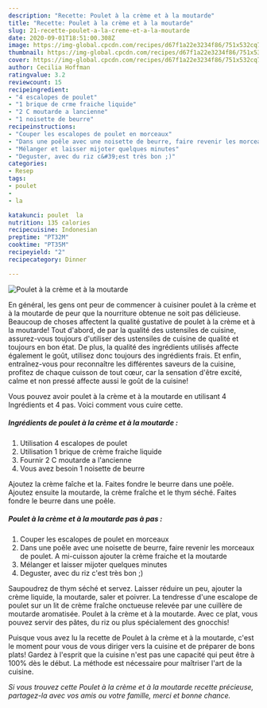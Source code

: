 ```yaml
---
description: "Recette: Poulet à la crème et à la moutarde"
title: "Recette: Poulet à la crème et à la moutarde"
slug: 21-recette-poulet-a-la-creme-et-a-la-moutarde
date: 2020-09-01T18:51:00.308Z
image: https://img-global.cpcdn.com/recipes/d67f1a22e3234f86/751x532cq70/poulet-a-la-creme-et-a-la-moutarde-photo-principale-de-la-recette.jpg
thumbnail: https://img-global.cpcdn.com/recipes/d67f1a22e3234f86/751x532cq70/poulet-a-la-creme-et-a-la-moutarde-photo-principale-de-la-recette.jpg
cover: https://img-global.cpcdn.com/recipes/d67f1a22e3234f86/751x532cq70/poulet-a-la-creme-et-a-la-moutarde-photo-principale-de-la-recette.jpg
author: Cecilia Hoffman
ratingvalue: 3.2
reviewcount: 15
recipeingredient:
- "4 escalopes de poulet"
- "1 brique de crme fraiche liquide"
- "2 C moutarde a lancienne"
- "1 noisette de beurre"
recipeinstructions:
- "Couper les escalopes de poulet en morceaux"
- "Dans une poêle avec une noisette de beurre, faire revenir les morceaux de poulet. A mi-cuisson ajouter la crème fraiche et la moutarde"
- "Mélanger et laisser mijoter quelques minutes"
- "Deguster, avec du riz c&#39;est très bon ;)"
categories:
- Resep
tags:
- poulet
- 
- la

katakunci: poulet  la 
nutrition: 135 calories
recipecuisine: Indonesian
preptime: "PT32M"
cooktime: "PT35M"
recipeyield: "2"
recipecategory: Dinner

---
```



![Poulet à la crème et à la moutarde](https://img-global.cpcdn.com/recipes/d67f1a22e3234f86/751x532cq70/poulet-a-la-creme-et-a-la-moutarde-photo-principale-de-la-recette.jpg)

En général, les gens ont peur de commencer à cuisiner poulet à la crème et à la moutarde de peur que la nourriture obtenue ne soit pas délicieuse. Beaucoup de choses affectent la qualité gustative de poulet à la crème et à la moutarde! Tout d'abord, de par la qualité des ustensiles de cuisine, assurez-vous toujours d'utiliser des ustensiles de cuisine de qualité et toujours en bon état. De plus, la qualité des ingrédients utilisés affecte également le goût, utilisez donc toujours des ingrédients frais. Et enfin, entraînez-vous pour reconnaître les différentes saveurs de la cuisine, profitez de chaque cuisson de tout cœur, car la sensation d'être excité, calme et non pressé affecte aussi le goût de la cuisine!

<!--inarticleads1-->

Vous pouvez avoir poulet à la crème et à la moutarde en utilisant 4 Ingrédients et 4 pas. Voici comment vous cuire cette.

##### Ingrédients de poulet à la crème et à la moutarde :

1. Utilisation 4 escalopes de poulet
1. Utilisation 1 brique de crème fraiche liquide
1. Fournir 2 C moutarde a l&#39;ancienne
1. Vous avez besoin 1 noisette de beurre


Ajoutez la crème faîche et la. Faites fondre le beurre dans une poêle. Ajoutez ensuite la moutarde, la crème fraîche et le thym séché. Faites fondre le beurre dans une poêle. 

<!--inarticleads2-->

##### Poulet à la crème et à la moutarde pas à pas :

1. Couper les escalopes de poulet en morceaux
1. Dans une poêle avec une noisette de beurre, faire revenir les morceaux de poulet. A mi-cuisson ajouter la crème fraiche et la moutarde
1. Mélanger et laisser mijoter quelques minutes
1. Deguster, avec du riz c&#39;est très bon ;)


Saupoudrez de thym séché et servez. Laisser réduire un peu, ajouter la crème liquide, la moutarde, saler et poivrer. La tendresse d&#39;une escalope de poulet sur un lit de crème fraîche onctueuse relevée par une cuillère de moutarde aromatisée. Poulet à la crème et à la moutarde. Avec ce plat, vous pouvez servir des pâtes, du riz ou plus spécialement des gnocchis! 

<!--inarticleads1-->

<p>
Puisque vous avez lu la recette de Poulet à la crème et à la moutarde, c'est le moment pour vous de vous diriger vers la cuisine et de préparer de bons plats! Gardez à l'esprit que la cuisine n'est pas une capacité qui peut être à 100% dès le début. La méthode est nécessaire pour maîtriser l'art de la cuisine.
</p>

<p>
<i>Si vous trouvez cette Poulet à la crème et à la moutarde recette précieuse, partagez-la avec vos amis ou votre famille, merci et bonne chance.</i>
</p>
